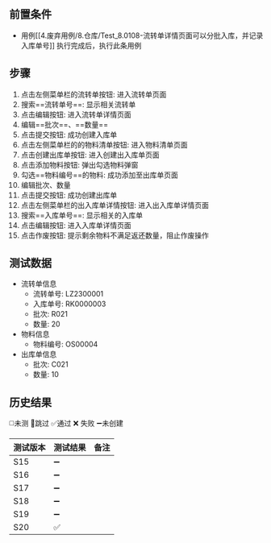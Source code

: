 
## 前置条件

- 用例[[4.废弃用例/8.仓库/Test_8.0108-流转单详情页面可以分批入库，并记录入库单号]] 执行完成后，执行此条用例

## 步骤

1. 点击左侧菜单栏的流转单按钮: 进入流转单页面
2. 搜索==流转单号==: 显示相关流转单
3. 点击编辑按钮: 进入流转单详情页面
4. 编辑==批次==、==数量== 
5. 点击提交按钮: 成功创建入库单
6. 点击左侧菜单栏的的物料清单按钮: 进入物料清单页面
7. 点击创建出库单按钮: 进入创建出入库单页面
8. 点击添加物料按钮: 弹出勾选物料弹窗
9. 勾选==物料编号==的物料: 成功添加至出库单页面
10. 编辑批次、数量
11. 点击提交按钮: 成功创建出库单
12. 点击左侧菜单栏的出入库单详情按钮: 进入出入库单详情页面
13. 搜索==入库单号==: 显示相关的入库单
14. 点击编辑按钮: 进入入库单详情页面
15. 点击作废按钮: 提示剩余物料不满足返还数量，阻止作废操作

## 测试数据

- 流转单信息
	- 流转单号: LZ2300001
	- 入库单号: RK0000003
	- 批次: R021
	- 数量: 20
- 物料信息
	- 物料编号: OS00004
- 出库单信息
	- 批次: C021
	- 数量: 10

## 历史结果
 ◻️未测    🚫跳过     ✅通过    ❌ 失败    ➖未创建
  
| 测试版本 | 测试结果 | 备注 |
| ---- | ---- | ---- |
| S15 | ➖ |  |
| S16 | ➖ |  |
| S17 | ➖ |  |
| S18 | ➖ |  |
| S19 | ➖ |  |
| S20 | ✅ |  |
